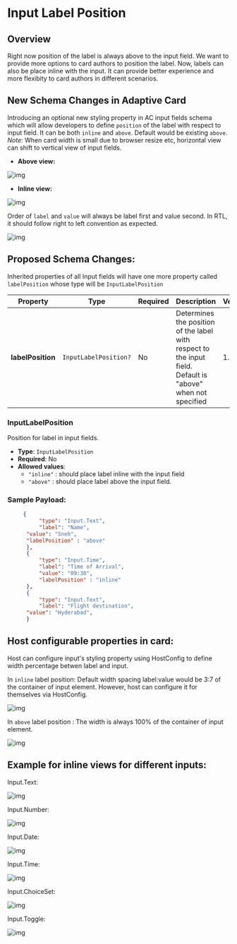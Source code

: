 # Input Label Position

## Overview
Right now position of the label is always above to the input field. We want to provide more options to card authors to position the label.
Now, labels can also be place inline with the input. It can provide better experience and more flexibity to card authors in different scenarios.

## New Schema Changes in Adaptive Card

Introducing an optional new styling property in AC input fields schema which will allow developers to define `position` of the label with respect to input field. It can be both `inline` and `above`. Default would be existing `above`.
	*Note*: When card width is small due to browser resize etc, horizontal view can shift to vertical view of input fields.

* **Above view:**

![img](./assets/InputLabels/InputLabelPositon/aboveView.PNG)

* **Inline view:**

![img](./assets/InputLabels/InputLabelPositon/inlineView.PNG)

Order of `label` and `value` will always be label first and value second. In RTL, it should follow right to left convention as expected.

![img](./assets/InputLabels/InputLabelPositon/labelInputOrder.PNG)

## Proposed Schema Changes:

Inherited properties of all Input fields will have one more property called `labelPosition` whose type will be `InputLabelPosition`

| Property | Type | Required | Description | Version |
| -------- | ---- | -------- | ----------- | ------- |
| **labelPosition** | `InputLabelPosition?` | No | Determines the position of the label with respect to the input field. Default is "above" when not specified | 1.6 |

### InputLabelPosition

Position for label in input fields.

* **Type**: `InputLabelPosition`
* **Required**: No
* **Allowed values**:
  * `"inline"` : should place label inline with the input field
  * `"above"` : should place label above the input field.
  
### Sample Payload:

```json
     {
          "type": "Input.Text",
          "label": "Name",
	  "value": "Sneh",
	  "labelPosition" : "above"
      },
      {
          "type": "Input.Time",
          "label": "Time of Arrival",
          "value": "09:30",
          "labelPosition" : "inline"
      },
      {
          "type": "Input.Text",
          "label": "Flight destination",
	  "value": "Hyderabad",
      }	
```
## Host configurable properties in card:
Host can configure input's styling property using HostConfig to define width percentage betwen label and input.

In `inline` label position: Default width spacing label:value would be 3:7 of the container of input element. However, host can configure it for themselves via HostConfig.

![img](./assets/InputLabels/InputLabelPositon/inlineViews.PNG)

In `above` label position : The width is always 100% of the container of input element.

![img](./assets/InputLabels/InputLabelPositon/aboveViews.PNG)


## Example for inline views for different inputs:

Input.Text:

![img](./assets/InputLabels/InputLabelPositon/input_text.PNG)

Input.Number:

![img](./assets/InputLabels/InputLabelPositon/input_number.PNG)

Input.Date:

![img](./assets/InputLabels/InputLabelPositon/input_date.PNG)

Input.Time:

![img](./assets/InputLabels/InputLabelPositon/input_time.PNG)

Input.ChoiceSet:

![img](./assets/InputLabels/InputLabelPositon/input_choiceSet.PNG)

Input.Toggle:

![img](./assets/InputLabels/InputLabelPositon/input_toggle.PNG)






